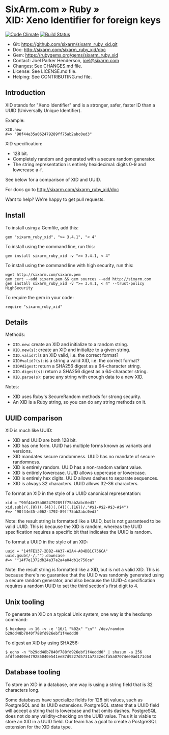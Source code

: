 # SixArm.com » Ruby » <br> XID: Xeno Identifier for foreign keys

<!--HEADER-OPEN-->

[![Code Climate](https://codeclimate.com/github/SixArm/sixarm_ruby_xid.git.png)](https://codeclimate.com/github/SixArm/sixarm_ruby_xid.git)
[![Build Status](https://travis-ci.org/SixArm/sixarm_ruby_xid.git.png)](https://travis-ci.org/SixArm/sixarm_ruby_xid.git)

* Git: <https://github.com/sixarm/sixarm_ruby_xid.git>
* Doc: <http://sixarm.com/sixarm_ruby_xid/doc>
* Gem: <https://rubygems.org/gems/sixarm_ruby_xid>
* Contact: Joel Parker Henderson, <joel@sixarm.com>
* Changes: See CHANGES.md file.
* License: See LICENSE.md file.
* Helping: See CONTRIBUTING.md file.

<!--HEADER-SHUT-->


## Introduction

XID stands for "Xeno Identifier" and is a stronger, safer, faster ID than a UUID (Universally Unique Identifier).

Example:

    XID.new
    #=> "90f44e35a062479289ff75ab2abc0ed3"

XID specification:

  * 128 bit.
  * Completely random and generated with a secure random generator.
  * The string representation is entirely hexidecimal: digits 0-9 and lowercase a-f.

See below for a comparison of XID and UUID.

For docs go to <http://sixarm.com/sixarm_ruby_xid/doc>

Want to help? We're happy to get pull requests.


<!--INSTALL-OPEN-->

## Install

To install using a Gemfile, add this:

    gem "sixarm_ruby_xid", ">= 3.4.1", "< 4"

To install using the command line, run this:

    gem install sixarm_ruby_xid -v ">= 3.4.1, < 4"

To install using the command line with high security, run this:

    wget http://sixarm.com/sixarm.pem
    gem cert --add sixarm.pem && gem sources --add http://sixarm.com
    gem install sixarm_ruby_xid -v ">= 3.4.1, < 4" --trust-policy HighSecurity

To require the gem in your code:

    require "sixarm_ruby_xid"

<!--INSTALL-SHUT-->


## Details

Methods:

  * `XID.new`: create an XID and initialize to a random string.
  * `XID.new(s)`: create an XID and initialize to a given string.
  * `XID.valid?`: is an XID valid, i.e. the correct format?
  * `XID#valid?(s)`: is a string a valid XID, i.e. the correct format?
  * `XID#digest`: return a SHA256 digest as a 64-character string.
  * `XID.digest(s)`: return a SHA256 digest as a 64-character string.
  * `XID.parse(s)`: parse any string with enough data to a new XID.

Notes:

  * XID uses Ruby's SecureRandom methods for strong security.
  * An XID is a Ruby string, so you can do any string methods on it.


## UUID comparison

XID is much like UUID:

  * XID and UUID are both 128 bit.
  * XID has one form. UUID has multiple forms known as variants and versions.
  * XID mandates secure randomness. UUID has no mandate of secure randomness.
  * XID is entirely random. UUID has a non-random variant value.
  * XID is entirely lowercase. UUID allows uppercase or lowercase.
  * XID is entirely hex digits. UUID allows dashes to separate sequences.
  * XID is always 32 characters. UUID allows 32-36 characters.

To format an XID in the style of a UUID canonical representation:

    xid = "90f44e35a062479289ff75ab2abc0ed3"
    xid.sub(/(.{8})(.{4})(.{4})(.{16})/,"#$1-#$2-#$3-#$4")
    #=> "90f44e35-a062-4792-89ff75ab2abc0ed3"

Note: the result string is formatted like a UUID, but is not guaranteed to be valid UUID. This is because the XID is random, whereas the UUID specification requires a specific bit that indicates the UUID is random.

To format a UUID in the style of an XID:

    uuid = "14fFE137-2DB2-4A37-A2A4-A04DB1C756CA"
    uuid.gsub(/-/,"").downcase
    #=> ""14f7e1372db24a37a2a4a04db1c756ca"

Note: the result string is formatted like a XID, but is not a valid XID. This is because there's no guarantee that the UUID was randomly generated using a secure random generator, and also because the UUID-4 specification requires a random UUID to set the third section's first digit to 4.


## Unix tooling

To generate an XID on a typical Unix system, one way is the hexdump command:

    $ hexdump -n 16 -v -e '16/1 "%02x" "\n"' /dev/random
    b29dd48b7040f788fd926ebf1f4eddd0

To digest an XID by using SHA256:

    $ echo -n "b29dd48b7040f788fd926ebf1f4eddd0" | shasum -a 256
    afdfb0400e479285040e541ee87d9227d5731a7232ecfa5a07074ee0ad171c64


## Database tooling

To store an XID in a database, one way is using a string field that is 32 characters long.

Some databases have specialize fields for 128 bit values, such as PostgreSQL and its UUID extensions. PostgreSQL states that a UUID field will accept a string that is lowercase and that omits dashes. PostgreSQL does not do any validity-checking on the UUID value. Thus it is viable to store an XID in a UUID field. Our team has a goal to create a PostgreSQL extension for the XID data type.
